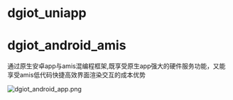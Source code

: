 # dgiot_uniapp
# dgiot_android_amis
  通过原生安卓app与amis混编程框架,既享受原生app强大的硬件服务功能，又能享受amis低代码快捷高效界面渲染交互的成本优势

![dgiot_android_app.png](http://dgiot-1253666439.cos.ap-shanghai-fsi.myqcloud.com/shuwa_tech/zh/dgiot_android_app.png)
